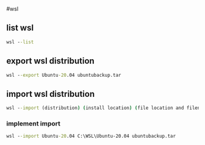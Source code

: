 #wsl


## list wsl
```cmd
wsl --list
```

## export wsl distribution
```cmd
wsl --export Ubuntu-20.04 ubuntubackup.tar
```

## import wsl distribution
```cmd
wsl --import (distribution) (install location) (file location and filename)
```

### implement import
```cmd
wsl --import Ubuntu-20.04 C:\WSL\Ubuntu-20.04 ubuntubackup.tar
```
